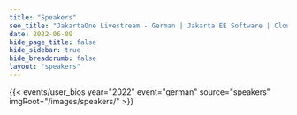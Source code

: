 ```yaml
---
title: "Speakers"
seo_title: "JakartaOne Livestream - German | Jakarta EE Software | Cloud Native"
date: 2022-06-09
hide_page_title: false
hide_sidebar: true
hide_breadcrumb: false
layout: "speakers"
---
```


{{< events/user_bios year="2022" event="german" source="speakers" imgRoot="/images/speakers/" >}}
